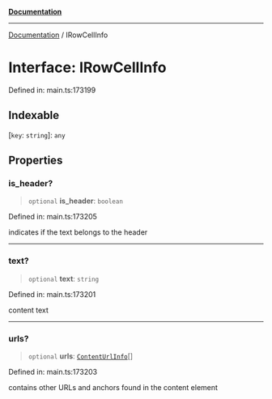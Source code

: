 [**Documentation**](../README.md)

***

[Documentation](../README.md) / IRowCellInfo

# Interface: IRowCellInfo

Defined in: main.ts:173199

## Indexable

\[`key`: `string`\]: `any`

## Properties

### is\_header?

> `optional` **is\_header**: `boolean`

Defined in: main.ts:173205

indicates if the text belongs to the header

***

### text?

> `optional` **text**: `string`

Defined in: main.ts:173201

content text

***

### urls?

> `optional` **urls**: [`ContentUrlInfo`](../classes/ContentUrlInfo.md)[]

Defined in: main.ts:173203

contains other URLs and anchors found in the content element

